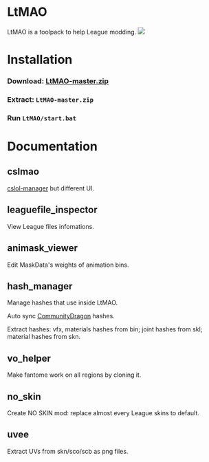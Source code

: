 # LtMAO
LtMAO is a toolpack to help League modding.
![](https://i.imgur.com/6rygiM7.png)

# Installation
### Download: [LtMAO-master.zip](https://github.com/tarngaina/LtMAO/archive/refs/heads/master.zip)
### Extract: `LtMAO-master.zip`
### Run `LtMAO/start.bat`

# Documentation
## cslmao
[cslol-manager](https://github.com/LeagueToolkit/cslol-manager) but different UI.

## leaguefile_inspector
View League files infomations.

## animask_viewer
Edit MaskData's weights of animation bins.

## hash_manager
Manage hashes that use inside LtMAO.

Auto sync [CommunityDragon](https://github.com/CommunityDragon/CDTB/blob/master/cdragontoolbox/binfile.py) hashes.

Extract hashes: vfx, materials hashes from bin; joint hashes from skl; material hashes from skn.
## vo_helper
Make fantome work on all regions by cloning it.

## no_skin
Create NO SKIN mod: replace almost every League skins to default.

## uvee
Extract UVs from skn/sco/scb as png files.
